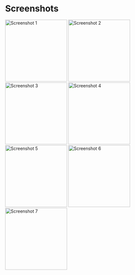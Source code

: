 # Screenshots

<img src="https://github.com/irfanarfianto/suitmedia_test_msib/assets/82969405/8395f716-8ed9-4bd4-854d-b14d1ea0c803" alt="Screenshot 1" width="200">
<img src="https://github.com/irfanarfianto/suitmedia_test_msib/assets/82969405/c48877b1-6791-4de6-8634-4b04e5d6fec3" alt="Screenshot 2" width="200">
<img src="https://github.com/irfanarfianto/suitmedia_test_msib/assets/82969405/b18f5c42-fa37-46c8-b51f-53a03c8a0f02" alt="Screenshot 3" width="200">
<img src="https://github.com/irfanarfianto/suitmedia_test_msib/assets/82969405/8bc132ef-cb9a-4dd5-8608-056dab3cfdad" alt="Screenshot 4" width="200">
<img src="https://github.com/irfanarfianto/suitmedia_test_msib/assets/82969405/f512efa7-97a6-48ca-9454-0300583eaa12" alt="Screenshot 5" width="200">
<img src="https://github.com/irfanarfianto/suitmedia_test_msib/assets/82969405/4e6bf50c-0632-4df3-a825-d0d14794269d" alt="Screenshot 6" width="200">
<img src="https://github.com/irfanarfianto/suitmedia_test_msib/assets/82969405/b817268f-f07a-497b-a8d1-52e1d3f6f035" alt="Screenshot 7" width="200">
